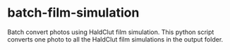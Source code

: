 # batch-film-simulation
Batch convert photos using HaldClut film simulation. This python script converts one photo to all the HaldClut film simulations in the output folder.
